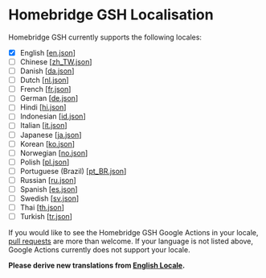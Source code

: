 # Homebridge GSH Localisation

Homebridge GSH currently supports the following locales:

- [x] English [[en.json](./en.json)]
- [ ] Chinese [[zh_TW.json](./zh_TW.json)]
- [ ] Danish [[da.json](./da.json)]
- [ ] Dutch [[nl.json](./nl.json)]
- [ ] French [[fr.json](./fr.json)]
- [ ] German [[de.json](./de.json)]
- [ ] Hindi [[hi.json](./hi.json)]
- [ ] Indonesian [[id.json](./id.json)]
- [ ] Italian [[it.json](./it.json)]
- [ ] Japanese [[ja.json](./ja.json)]
- [ ] Korean [[ko.json](./ko.json)]
- [ ] Norwegian [[no.json](./no.json)]
- [ ] Polish [[pl.json](./pl.json)]
- [ ] Portuguese (Brazil) [[pt_BR.json](./pt_BR.json)]
- [ ] Russian [[ru.json](./ru.json)]
- [ ] Spanish [[es.json](./es.json)]
- [ ] Swedish [[sv.json](./sv.json)]
- [ ] Thai [[th.json](./th.json)]
- [ ] Turkish [[tr.json](./tr.json)]

If you would like to see the Homebridge GSH Google Actions in your locale, [pull requests](https://help.github.com/en/articles/creating-a-pull-request) are more than welcome. If your language is not listed above, Google Actions currently does not support your locale.

**Please derive new translations from [English Locale](./en.json).**
